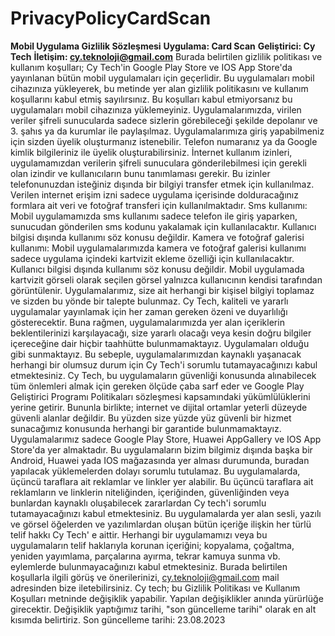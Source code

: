 # PrivacyPolicyCardScan
**Mobil Uygulama Gizlilik Sözleşmesi**
**Uygulama: Card Scan**
**Geliştirici: Cy Tech**
**İletişim: cy.teknoloji@gmail.com**
Burada belirtilen gizlilik politikası ve kullanım koşulları; Cy Tech'in Google Play Store ve IOS App Store'da yayınlanan bütün
mobil uygulamaları için geçerlidir. Bu uygulamaları mobil cihazınıza yükleyerek, bu metinde yer alan gizlilik politikasını ve
kullanım koşullarını kabul etmiş sayılırsınız. Bu koşulları kabul etmiyorsanız bu uygulamaları mobil cihazınıza yüklemeyiniz.
Uygulamalarımızda, virilen veriler şifreli sunucularda sadece sizlerin görebileceği şekilde depolanır ve 3. şahıs ya da kurumlar ile
paylaşılmaz.
Uygulamalarımıza giriş yapabilmeniz için sizden üyelik oluşturmanız istenebilir. Telefon numaranız ya da Google kimlik
bilgileriniz ile üyelik oluşturabilirsiniz.
İnternet kullanım izinleri, uygulamamızdan verilerin şifreli sunuculara gönderilebilmesi için gerekli olan izindir ve kullanıcıların
bunu tanımlaması gerekir. Bu izinler telefonunuzdan isteğiniz dışında bir bilgiyi transfer etmek için kullanılmaz. Verilen internet
erişim izni sadece uygulama içerisinde dolduracağınız formlara ait veri ve fotoğraf transferi için kullanılmaktadır.
Sms kullanımı: Mobil uygulamamızda sms kullanımı sadece telefon ile giriş yaparken, sunucudan gönderilen sms kodunu
yakalamak için kullanılacaktır. Kullanıcı bilgisi dışında kullanımı söz konusu değildir.
Kamera ve fotoğraf galerisi kullanımı: Mobil uygulamalarımızda kamera ve fotoğraf galerisi kullanımı sadece uygulama içindeki
kartvizit ekleme özelliği için kullanılacaktır. Kullanıcı bilgisi dışında kullanımı söz konusu değildir. Mobil uygulamada kartvizit
görseli olarak seçilen görsel yalnızca kullanıcının kendisi tarafından görüntülenir.
Uygulamalarımız, size ait herhangi bir kişisel bilgiyi toplamaz ve sizden bu yönde bir talepte bulunmaz.
Cy Tech, kaliteli ve yararlı uygulamalar yayınlamak için her zaman gereken özeni ve duyarlılığı gösterecektir. Buna rağmen,
uygulamalarımızda yer alan içeriklerin beklentilerinizi karşılayacağı, size yararlı olacağı veya kesin doğru bilgiler içereceğine dair
hiçbir taahhütte bulunmamaktayız. Uygulamaları olduğu gibi sunmaktayız. Bu sebeple, uygulamalarımızdan kaynaklı yaşanacak
herhangi bir olumsuz durum için Cy Tech'i sorumlu tutamayacağınızı kabul etmektesiniz.
Cy Tech, bu uygulamaların güvenliği konusunda alınabilecek tüm önlemleri almak için gereken ölçüde çaba sarf eder ve Google
Play Geliştirici Programı Politikaları sözleşmesi kapsamındaki yükümlülüklerini yerine getirir. Bununla birlikte; internet ve dijital
ortamlar yeterli düzeyde güvenli alanlar değildir. Bu yüzden size yüzde yüz güvenli bir hizmet sunacağımız konusunda herhangi
bir garantide bulunmamaktayız.
Uygulamalarımız sadece Google Play Store, Huawei AppGallery ve IOS App Store'da yer almaktadır. Bu uygulamaların bizim
bilgimiz dışında başka bir Android, Huawei yada IOS mağazasında yer alması durumunda, buradan yapılacak yüklemelerden
dolayı sorumlu tutulamaz.
Bu uygulamalarda, üçüncü taraflara ait reklamlar ve linkler yer alabilir. Bu üçüncü taraflara ait reklamların ve linklerin
niteliğinden, içeriğinden, güvenliğinden veya bunlardan kaynaklı oluşabilecek zararlardan Cy tech'i sorumlu tutamayacağınızı
kabul etmektesiniz.
Bu uygulamalarda yer alan sesli, yazılı ve görsel öğelerden ve yazılımlardan oluşan bütün içeriğe ilişkin her türlü telif hakkı
Cy Tech' e aittir. Herhangi bir uygulamamızı veya bu uygulamaların telif haklarıyla korunan içeriğini; kopyalama, çoğaltma,
yeniden yayımlama, parçalarına ayırma, tekrar kamuya sunma vb. eylemlerde bulunmayacağınızı kabul etmektesiniz.
Burada belirtilen koşullarla ilgili görüş ve önerilerinizi, cy.teknoloji@gmail.com mail adresinden bize iletebilirsiniz.
Cy tech; bu Gizlilik Politikası ve Kullanım Koşulları metninde değişiklik yapabilir. Yapılan değişiklikler anında yürürlüğe girecektir.
Değişiklik yaptığımız tarihi, "son güncelleme tarihi" olarak en alt kısımda belirtiriz.
Son güncelleme tarihi:
23.08.2023
